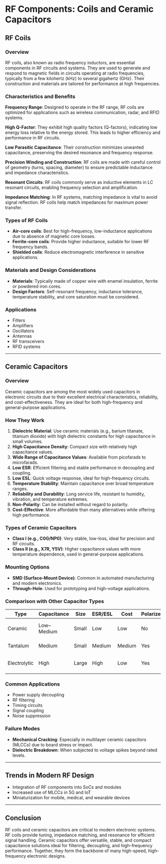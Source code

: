 

# RF Components: Coils and Ceramic Capacitors

## RF Coils

### Overview

RF coils, also known as radio frequency inductors, are essential components in RF circuits and systems. They are used to generate and respond to magnetic fields in circuits operating at radio frequencies, typically from a few kilohertz (kHz) to several gigahertz (GHz). Their construction and materials are tailored for performance at high frequencies.

### Characteristics and Benefits

**Frequency Range**: Designed to operate in the RF range, RF coils are optimized for applications such as wireless communication, radar, and RFID systems.

**High Q-Factor**: They exhibit high quality factors (Q-factors), indicating low energy loss relative to the energy stored. This leads to higher efficiency and performance in RF circuits.

**Low Parasitic Capacitance**: Their construction minimizes unwanted capacitance, preserving the desired resonance and frequency response.

**Precision Winding and Construction**: RF coils are made with careful control of geometry (turns, spacing, diameter) to ensure predictable inductance and impedance characteristics.

**Resonant Circuits**: RF coils commonly serve as inductive elements in LC resonant circuits, enabling frequency selection and amplification.

**Impedance Matching**: In RF systems, matching impedance is vital to avoid signal reflection. RF coils help match impedances for maximum power transfer.

### Types of RF Coils

* **Air-core coils**: Best for high-frequency, low-inductance applications due to absence of magnetic core losses.
* **Ferrite-core coils**: Provide higher inductance, suitable for lower RF frequency bands.
* **Shielded coils**: Reduce electromagnetic interference in sensitive applications.

### Materials and Design Considerations

* **Materials**: Typically made of copper wire with enamel insulation, ferrite or powdered iron cores.
* **Design Factors**: Self-resonant frequency, inductance tolerance, temperature stability, and core saturation must be considered.

### Applications

* Filters
* Amplifiers
* Oscillators
* Antennas
* RF transceivers
* RFID systems

---

## Ceramic Capacitors

### Overview

Ceramic capacitors are among the most widely used capacitors in electronic circuits due to their excellent electrical characteristics, reliability, and cost-effectiveness. They are ideal for both high-frequency and general-purpose applications.

### How They Work

1. **Dielectric Material**: Use ceramic materials (e.g., barium titanate, titanium dioxide) with high dielectric constants for high capacitance in small volumes.
2. **High Capacitance Density**: Compact size with relatively high capacitance values.
3. **Wide Range of Capacitance Values**: Available from picofarads to microfarads.
4. **Low ESR**: Efficient filtering and stable performance in decoupling and coupling.
5. **Low ESL**: Quick voltage response, ideal for high-frequency circuits.
6. **Temperature Stability**: Maintain capacitance over broad temperature ranges.
7. **Reliability and Durability**: Long service life, resistant to humidity, vibration, and temperature extremes.
8. **Non-Polarity**: Can be installed without regard to polarity.
9. **Cost-Effective**: More affordable than many alternatives while offering high performance.

### Types of Ceramic Capacitors

* **Class I (e.g., C0G/NP0)**: Very stable, low-loss, ideal for precision and RF circuits.
* **Class II (e.g., X7R, Y5V)**: Higher capacitance values with more temperature dependence, used in general-purpose applications.

### Mounting Options

* **SMD (Surface-Mount Device)**: Common in automated manufacturing and modern electronics.
* **Through-Hole**: Used for prototyping and high-voltage applications.

### Comparison with Other Capacitor Types

| Type         | Capacitance | Size  | ESR/ESL | Cost   | Polarized? | Notes                   |
| ------------ | ----------- | ----- | ------- | ------ | ---------- | ----------------------- |
| Ceramic      | Low–Medium  | Small | Low     | Low    | No         | Best for high-frequency |
| Tantalum     | Medium      | Small | Medium  | Medium | Yes        | Stable but expensive    |
| Electrolytic | High        | Large | High    | Low    | Yes        | Best for bulk filtering |

### Common Applications

* Power supply decoupling
* RF filtering
* Timing circuits
* Signal coupling
* Noise suppression

### Failure Modes

* **Mechanical Cracking**: Especially in multilayer ceramic capacitors (MLCCs) due to board stress or impact.
* **Dielectric Breakdown**: When subjected to voltage spikes beyond rated levels.

---

## Trends in Modern RF Design

* Integration of RF components into SoCs and modules
* Increased use of MLCCs in 5G and IoT
* Miniaturization for mobile, medical, and wearable devices

---

## Conclusion

RF coils and ceramic capacitors are critical to modern electronic systems. RF coils provide tuning, impedance matching, and resonance for efficient signal handling. Ceramic capacitors offer versatile, stable, and compact capacitance solutions ideal for filtering, decoupling, and high-frequency performance. Together, they form the backbone of many high-speed, high-frequency electronic designs.
